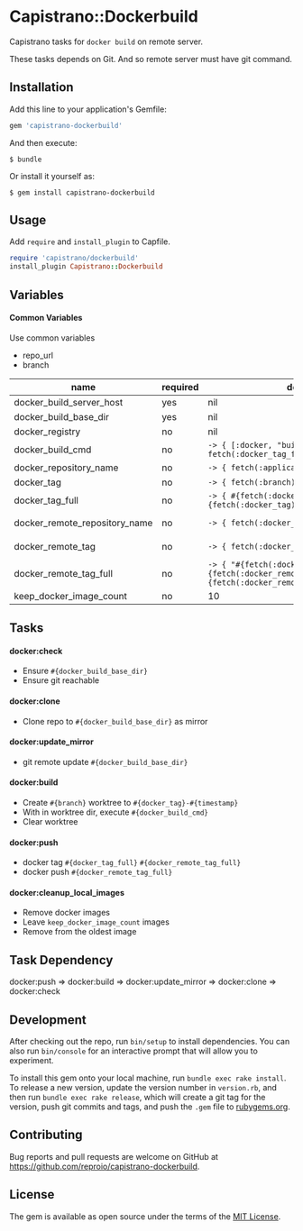 # Capistrano::Dockerbuild

Capistrano tasks for `docker build` on remote server.

These tasks depends on Git.
And so remote server must have git command.

## Installation

Add this line to your application's Gemfile:

```ruby
gem 'capistrano-dockerbuild'
```

And then execute:

    $ bundle

Or install it yourself as:

    $ gem install capistrano-dockerbuild

## Usage

Add `require` and `install_plugin` to Capfile.

```ruby
require 'capistrano/dockerbuild'
install_plugin Capistrano::Dockerbuild
```

## Variables

#### Common Variables
Use common variables
- repo_url
- branch

| name                          | required | default                                                                                                            | desc                                                                                     |
| ----                          | ----     | ----                                                                                                               | ----                                                                                     |
| docker_build_server_host      | yes      | nil                                                                                                                | Build server hostname or SSH::Host object                                                |
| docker_build_base_dir         | yes      | nil                                                                                                                | Repository clone to here, and execute build command here                                 |
| docker_registry               | no       | nil                                                                                                                | Docker registry hostname. if use DockerHub, keep nil                                     |
| docker_build_cmd              | no       | `-> { [:docker, "build", "-t", fetch(:docker_tag_full), "."] }`                                                    | Execute command for image building                                                       |
| docker_repository_name        | no       | `-> { fetch(:application) }`                                                                                       | Use by `docker tag {{docker_repository_name}}:tag`                                       |
| docker_tag                    | no       | `-> { fetch(:branch) }`                                                                                            | Use by `docker tag repository:{{docker_tag}}`                                            |
| docker_tag_full               | no       | `-> { #{fetch(:docker_repository_name)}:#{fetch(:docker_tag)}" }`                                                  | Use by `docker tag {{docker_tag_full}}`                                                  |
| docker_remote_repository_name | no       | `-> { fetch(:docker_repository_name) }`                                                                            | Use by `docker push docker_registry/{{docker_remote_repository_name}}:docker_remote_tag` |
| docker_remote_tag             | no       | `-> { fetch(:docker_tag) }`                                                                                        | Use by `docker push docker_registry/docker_remote_repository_name:{{docker_remote_tag}}` |
| docker_remote_tag_full        | no       | `-> { "#{fetch(:docker_registry) &.+ "/"}#{fetch(:docker_remote_repository_name)}:#{fetch(:docker_remote_tag)}" }` | Use by `docker push {{docker_remote_tag_full}}`                                          |
| keep_docker_image_count       | no       | 10                                                                                                                 |                                                                                          |


## Tasks

#### docker:check
- Ensure `#{docker_build_base_dir}`
- Ensure git reachable

#### docker:clone
- Clone repo to `#{docker_build_base_dir}` as mirror

#### docker:update_mirror
- git remote update `#{docker_build_base_dir}`

#### docker:build
- Create `#{branch}` worktree to `#{docker_tag}-#{timestamp}`
- With in worktree dir, execute `#{docker_build_cmd}`
- Clear worktree

#### docker:push
- docker tag `#{docker_tag_full}` `#{docker_remote_tag_full}`
- docker push `#{docker_remote_tag_full}`

#### docker:cleanup_local_images
- Remove docker images
- Leave `keep_docker_image_count` images
- Remove from the oldest image

## Task Dependency

docker:push => docker:build => docker:update_mirror => docker:clone => docker:check

## Development

After checking out the repo, run `bin/setup` to install dependencies. You can also run `bin/console` for an interactive prompt that will allow you to experiment.

To install this gem onto your local machine, run `bundle exec rake install`. To release a new version, update the version number in `version.rb`, and then run `bundle exec rake release`, which will create a git tag for the version, push git commits and tags, and push the `.gem` file to [rubygems.org](https://rubygems.org).

## Contributing

Bug reports and pull requests are welcome on GitHub at https://github.com/reproio/capistrano-dockerbuild.

## License

The gem is available as open source under the terms of the [MIT License](http://opensource.org/licenses/MIT).
